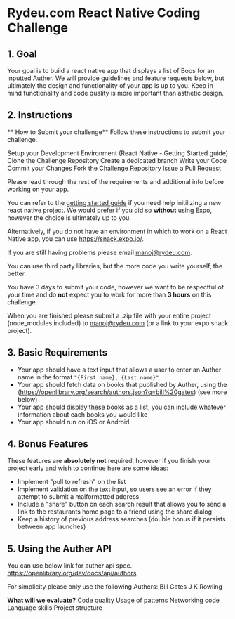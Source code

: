 # Rydeu.com React Native Coding Challenge

## 1. Goal

Your goal is to build a react native app that displays a list of Boos for an inputted Auther. We will provide guidelines and feature requests below, but ultimately the design and functionality of your app is up to you. Keep in mind functionality and code quality is more important than asthetic design.

## 2. Instructions

** How to Submit your challenge**
Follow these instructions to submit your challenge.

Setup your Development Environment (React Native - Getting Started guide)
Clone the Challenge Repository
Create a dedicated branch
Write your Code
Commit your Changes
Fork the Challenge Repository
Issue a Pull Request

Please read through the rest of the requirements and additional info before working on your app.

You can refer to the [getting started guide](https://facebook.github.io/react-native/docs/getting-started) if you need help initilizing a new react native project. We would prefer if you did so **without** using Expo, however the choice is ultimately up to you.

Alternatively, if you do not have an environment in which to work on a React Native app, you can use https://snack.expo.io/.

If you are still having problems please email manoj@rydeu.com.

You can use third party libraries, but the more code you write yourself, the better.

You have 3 days to submit your code, however we want to be respectful of your time and do **not** expect you to work for more than **3 hours** on this challenge.

When you are finished please submit a .zip file with your entire project (node_modules included) to manoj@rydeu.com (or a link to your expo snack project).

## 3. Basic Requirements

 * Your app should have a text input that allows a user to enter an Auther name in the format `"{First name}, {Last name}"`
 * Your app should fetch data on books that published by Auther, using the (https://openlibrary.org/search/authors.json?q=bill%20gates) (see more below)
 * Your app should display these books as a list, you can include whatever information about each books you would like
 * Your app should run on iOS or Android

## 4. Bonus Features

 These features are **absolutely not** required, however if you finish your project early and wish to continue here are some ideas:
  * Implement "pull to refresh" on the list
  * Implement validation on the text input, so users see an error if they attempt to submit a malformatted address
  * Include a "share" button on each search result that allows you to send a link to the restaurants home page to a friend using the share dialog
  * Keep a history of previous address searches (double bonus if it persists between app launches)

## 5. Using the Auther API
You can use below link for auther api spec.
https://openlibrary.org/dev/docs/api/authors

For simplicity please only use the following Authers:
Bill Gates
J K Rowling

**What will we evaluate?**
Code quality
Usage of patterns
Networking code
Language skills
Project structure


